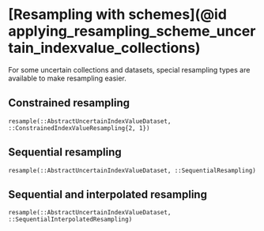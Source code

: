 
# [Resampling with schemes](@id applying_resampling_scheme_uncertain_indexvalue_collections)

For some uncertain collections and datasets, special resampling types are available to make resampling easier.

## Constrained resampling

```@docs
resample(::AbstractUncertainIndexValueDataset, ::ConstrainedIndexValueResampling{2, 1})
```

## Sequential resampling

```@docs
resample(::AbstractUncertainIndexValueDataset, ::SequentialResampling)
```

## Sequential and interpolated resampling

```@docs
resample(::AbstractUncertainIndexValueDataset, ::SequentialInterpolatedResampling)
```
